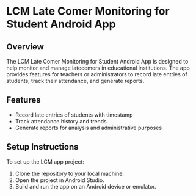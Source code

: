 # LCM Late Comer Monitoring for Student Android App

## Overview
The LCM Late Comer Monitoring for Student Android App is designed to help monitor and manage latecomers in educational institutions. The app provides features for teachers or administrators to record late entries of students, track their attendance, and generate reports.

## Features
- Record late entries of students with timestamp
- Track attendance history and trends
- Generate reports for analysis and administrative purposes

## Setup Instructions
To set up the LCM app project:
1. Clone the repository to your local machine.
2. Open the project in Android Studio.
3. Build and run the app on an Android device or emulator.
